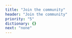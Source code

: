 ```yaml
---
title: "Join the community"
header: "Join the community"
priority: "5"
dictionary: {}
next: "none"
---
```

